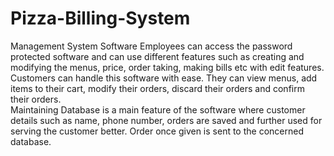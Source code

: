 # Pizza-Billing-System
Management System Software
Employees can access the password protected software and can use different features such as creating and modifying the menus, price, order taking, making bills etc with edit features.   
Customers can handle this software with ease. They can view menus, add items to their cart, modify their orders, discard their orders and confirm their orders.  
Maintaining Database is a main feature of the software where customer details such as name, phone number, orders are saved and further used for serving the customer better. Order once given is sent to the concerned database.  
